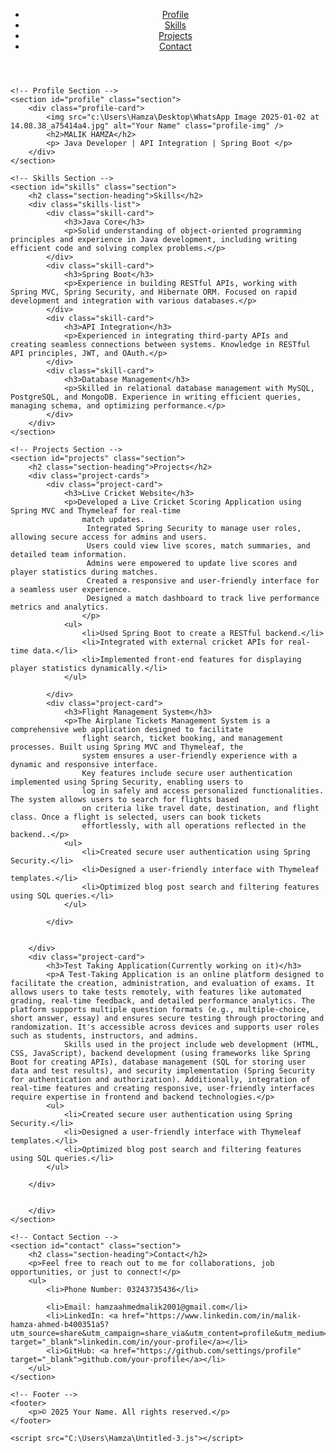 
<!DOCTYPE html>
<html lang="en">
<head>
    <meta charset="UTF-8">
    <meta name="viewport" content="width=device-width, initial-scale=1.0">
    <meta http-equiv="X-UA-Compatible" content="ie=edge">
    <title>Your Portfolio</title>
    <link rel="stylesheet" href="C:\Users\Hamza\Desktop\porfolio">
</head>
<body>
    <!-- Header Section -->
    <header>
        <nav>
            <ul>
                <li><a href="#profile">Profile</a></li>
                <li><a href="#skills">Skills</a></li>
                <li><a href="#projects">Projects</a></li>
                <li><a href="#contact">Contact</a></li>
            </ul>
        </nav>
    </header>

    <!-- Profile Section -->
    <section id="profile" class="section">
        <div class="profile-card">
            <img src="c:\Users\Hamza\Desktop\WhatsApp Image 2025-01-02 at 14.08.38_a75414a4.jpg" alt="Your Name" class="profile-img" />
            <h2>MALIK HAMZA</h2>
            <p> Java Developer | API Integration | Spring Boot </p>
        </div>
    </section>

    <!-- Skills Section -->
    <section id="skills" class="section">
        <h2 class="section-heading">Skills</h2>
        <div class="skills-list">
            <div class="skill-card">
                <h3>Java Core</h3>
                <p>Solid understanding of object-oriented programming principles and experience in Java development, including writing efficient code and solving complex problems.</p>
            </div>
            <div class="skill-card">
                <h3>Spring Boot</h3>
                <p>Experience in building RESTful APIs, working with Spring MVC, Spring Security, and Hibernate ORM. Focused on rapid development and integration with various databases.</p>
            </div>
            <div class="skill-card">
                <h3>API Integration</h3>
                <p>Experienced in integrating third-party APIs and creating seamless connections between systems. Knowledge in RESTful API principles, JWT, and OAuth.</p>
            </div>
            <div class="skill-card">
                <h3>Database Management</h3>
                <p>Skilled in relational database management with MySQL, PostgreSQL, and MongoDB. Experience in writing efficient queries, managing schema, and optimizing performance.</p>
            </div>
        </div>
    </section>

    <!-- Projects Section -->
    <section id="projects" class="section">
        <h2 class="section-heading">Projects</h2>
        <div class="project-cards">
            <div class="project-card">
                <h3>Live Cricket Website</h3>
                <p>Developed a Live Cricket Scoring Application using Spring MVC and Thymeleaf for real-time
                    match updates.
                     Integrated Spring Security to manage user roles, allowing secure access for admins and users.
                     Users could view live scores, match summaries, and detailed team information.
                     Admins were empowered to update live scores and player statistics during matches.
                     Created a responsive and user-friendly interface for a seamless user experience.
                     Designed a match dashboard to track live performance metrics and analytics.
                    </p>
                <ul>
                    <li>Used Spring Boot to create a RESTful backend.</li>
                    <li>Integrated with external cricket APIs for real-time data.</li>
                    <li>Implemented front-end features for displaying player statistics dynamically.</li>
                </ul>
                
            </div>
            <div class="project-card">
                <h3>Flight Management System</h3>
                <p>The Airplane Tickets Management System is a comprehensive web application designed to facilitate
                    flight search, ticket booking, and management processes. Built using Spring MVC and Thymeleaf, the
                    system ensures a user-friendly experience with a dynamic and responsive interface.
                    Key features include secure user authentication implemented using Spring Security, enabling users to
                    log in safely and access personalized functionalities. The system allows users to search for flights based
                    on criteria like travel date, destination, and flight class. Once a flight is selected, users can book tickets
                    effortlessly, with all operations reflected in the backend..</p>
                <ul>
                    <li>Created secure user authentication using Spring Security.</li>
                    <li>Designed a user-friendly interface with Thymeleaf templates.</li>
                    <li>Optimized blog post search and filtering features using SQL queries.</li>
                </ul>
                
            </div>


        </div>
        <div class="project-card">
            <h3>Test Taking Application(Currently working on it)</h3>
            <p>A Test-Taking Application is an online platform designed to facilitate the creation, administration, and evaluation of exams. It allows users to take tests remotely, with features like automated grading, real-time feedback, and detailed performance analytics. The platform supports multiple question formats (e.g., multiple-choice, short answer, essay) and ensures secure testing through proctoring and randomization. It's accessible across devices and supports user roles such as students, instructors, and admins.
                Skills used in the project include web development (HTML, CSS, JavaScript), backend development (using frameworks like Spring Boot for creating APIs), database management (SQL for storing user data and test results), and security implementation (Spring Security for authentication and authorization). Additionally, integration of real-time features and creating responsive, user-friendly interfaces require expertise in frontend and backend technologies.</p>
            <ul>
                <li>Created secure user authentication using Spring Security.</li>
                <li>Designed a user-friendly interface with Thymeleaf templates.</li>
                <li>Optimized blog post search and filtering features using SQL queries.</li>
            </ul>
            
        </div>


        </div>
    </section>

    <!-- Contact Section -->
    <section id="contact" class="section">
        <h2 class="section-heading">Contact</h2>
        <p>Feel free to reach out to me for collaborations, job opportunities, or just to connect!</p>
        <ul>
            <li>Phone Number: 03243735436</li>
               
            <li>Email: hamzaahmedmalik2001@gmail.com</li>
            <li>LinkedIn: <a href="https://www.linkedin.com/in/malik-hamza-ahmed-b400351a5?utm_source=share&utm_campaign=share_via&utm_content=profile&utm_medium=android_app" target="_blank">linkedin.com/in/your-profile</a></li>
            <li>GitHub: <a href="https://github.com/settings/profile" target="_blank">github.com/your-profile</a></li>
        </ul>
    </section>

    <!-- Footer -->
    <footer>
        <p>© 2025 Your Name. All rights reserved.</p>
    </footer>

    <script src="C:\Users\Hamza\Untitled-3.js"></script>
</body>
</html>
